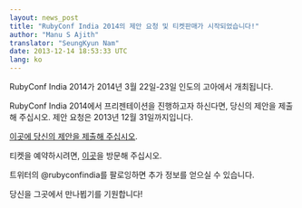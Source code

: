 ```yaml
---
layout: news_post
title: "RubyConf India 2014의 제안 요청 및 티켓판매가 시작되었습니다!"
author: "Manu S Ajith"
translator: "SeungKyun Nam"
date: 2013-12-14 18:53:33 UTC
lang: ko
---
```


RubyConf India 2014가 2014년 3월 22일-23일 인도의 고아에서 개최됩니다.

RubyConf India 2014에서 프리젠테이션을 진행하고자 하신다면, 당신의 제안을 제출해 주십시오. 
제안 요청은 2013년 12월 31일까지입니다.

[이곳에 당신의 제안을 제출해 주십시오][proposals].

티켓을 예약하시려면, [이곳][tickets]을 방문해 주십시오.

트위터의 @rubyconfindia를 팔로잉하면 추가 정보를 얻으실 수 있습니다.

당신을 그곳에서 만나뵙기를 기원합니다!


[proposals]: https://rubyconfindia2014.busyconf.com/proposals/new
[tickets]: http://rubyconfindia.org/2014/tickets.html
